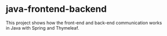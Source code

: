 # java-frontend-backend
This project shows how the front-end and back-end communication works in Java with Spring and Thymeleaf.
